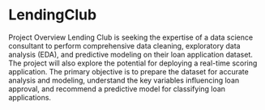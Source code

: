 # LendingClub



Project Overview
Lending Club is seeking the expertise of a data science consultant
to perform comprehensive data cleaning, exploratory data
analysis (EDA), and predictive modeling on their loan application
dataset. The project will also explore the potential for deploying 
a real-time scoring application. The primary objective is to prepare
the dataset for accurate analysis and modeling, understand the
key variables influencing loan approval, and recommend a
predictive model for classifying loan applications.